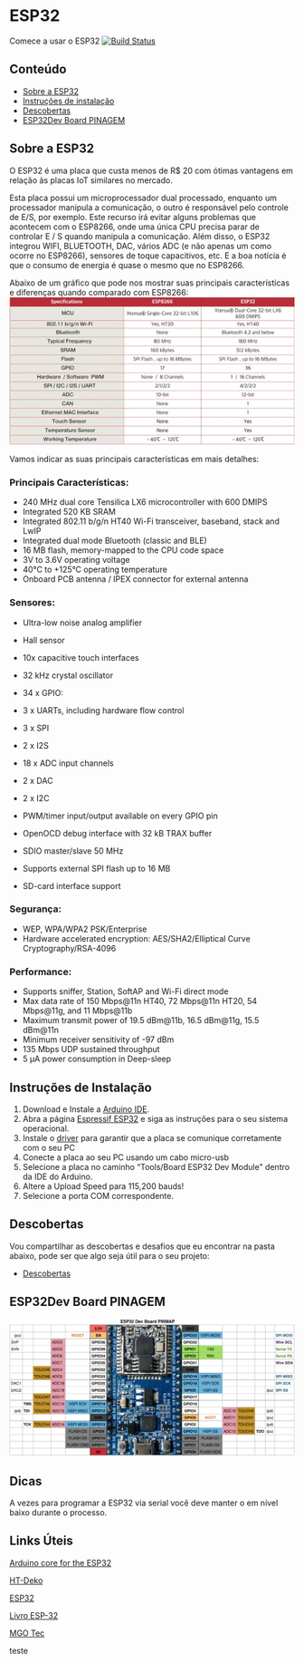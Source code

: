 # ESP32
Comece a usar o ESP32
[![Build Status](https://travis-ci.org/espressif/arduino-esp32.svg?branch=master)](https://travis-ci.org/espressif/arduino-esp32)


## Conteúdo
- [Sobre a ESP32](#sobre-ESP32)
- [Instruções de instalação](#instruções-de-instalação)
- [Descobertas](#descobertas)
- [ESP32Dev Board PINAGEM](#esp32dev-board-pinagem)

## Sobre a ESP32

O ESP32 é uma placa que custa menos de R$ 20 com ótimas vantagens em relação às placas IoT similares no mercado.

Esta placa possui um microprocessador dual processado, enquanto um processador manipula a comunicação, o outro é responsável pelo controle de E/S, por exemplo. Este recurso irá evitar alguns problemas que acontecem com o ESP8266, onde uma única CPU precisa parar de controlar E / S quando manipula a comunicação. Além disso, o ESP32 integrou WIFI, BLUETOOTH, DAC, vários ADC (e não apenas um como ocorre no ESP8266), sensores de toque capacitivos, etc. E a boa notícia é que o consumo de energia é quase o mesmo que no ESP8266.

Abaixo de um gráfico que pode nos mostrar suas principais características e diferenças quando comparado com ESP8266:
![oi](/docs/ESP8266_vs_ESP32.png)

Vamos indicar as suas principais características em mais detalhes:

### Principais Características:

- 240 MHz dual core Tensilica LX6 microcontroller with 600 DMIPS
- Integrated 520 KB SRAM
- Integrated 802.11 b/g/n HT40 Wi-Fi transceiver, baseband, stack and LwIP
- Integrated dual mode Bluetooth (classic and BLE)
- 16 MB flash, memory-mapped to the CPU code space
- 3V to 3.6V operating voltage
- 40°C to +125°C operating temperature
- Onboard PCB antenna / IPEX connector for external antenna

### Sensores:

- Ultra-low noise analog amplifier
- Hall sensor
- 10x capacitive touch interfaces
- 32 kHz crystal oscillator
- 34 x GPIO:


- 3 x UARTs, including hardware flow control
- 3 x SPI
- 2 x I2S
- 18 x ADC input channels
- 2 x DAC
- 2 x I2C
- PWM/timer input/output available on every GPIO pin
- OpenOCD debug interface with 32 kB TRAX buffer
- SDIO master/slave 50 MHz
- Supports external SPI flash up to 16 MB
- SD-card interface support

### Segurança:

- WEP, WPA/WPA2 PSK/Enterprise
- Hardware accelerated encryption: AES/SHA2/Elliptical Curve Cryptography/RSA-4096

### Performance:

- Supports sniffer, Station, SoftAP and Wi-Fi direct mode
- Max data rate of 150 Mbps@11n HT40, 72 Mbps@11n HT20, 54 Mbps@11g, and 11 Mbps@11b
- Maximum transmit power of 19.5 dBm@11b, 16.5 dBm@11g, 15.5 dBm@11n
- Minimum receiver sensitivity of -97 dBm
- 135 Mbps UDP sustained throughput
- 5 μA power consumption in Deep-sleep


## Instruções de Instalação

1. Download e Instale a [Arduino IDE](https://www.arduino.cc/en/Main/Software). 
2. Abra a página [Espressif ESP32](https://github.com/espressif/arduino-esp32/blob/master/README.md#installation-instructions "Instalation Instructions ") e siga as instruções para o seu sistema operacional. 
3. Instale o [driver](https://www.silabs.com/developers/usb-to-uart-bridge-vcp-drivers) para garantir que a placa se comunique corretamente com o seu PC
4. Conecte a placa ao seu PC usando um cabo micro-usb
5. Selecione a placa no caminho “Tools/Board ESP32 Dev Module" dentro da IDE do Arduino.
6. Altere a Upload Speed para 115,200 bauds!
7. Selecione a porta COM correspondente.

## Descobertas
Vou compartilhar as descobertas e desafios que eu encontrar na pasta abaixo, pode ser que algo seja útil para o seu projeto:

+ [Descobertas](descobertas/)

## ESP32Dev Board PINAGEM

![Pin Functions](docs/esp32_pinmap.png)


## Dicas

A vezes para programar a  ESP32 via serial você deve manter o em nível baixo durante o processo.
## Links Úteis

[Arduino core for the ESP32](https://github.com/espressif/arduino-esp32)

[HT-Deko](http://ht-deko.com/arduino/esp-wroom-32.html)

[ESP32](http://esp32.net/)

[Livro ESP-32](https://leanpub.com/kolban-ESP32)

[MGO Tec](https://www.mgo-tec.com/tag/esp32)

teste